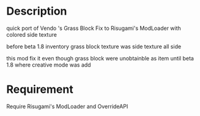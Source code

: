 # Description
quick port of Vendo 's Grass Block Fix to Risugami's ModLoader with colored side texture

before beta 1.8 inventory grass block texture was side texture all side

this mod fix it even though grass block were unobtainble as item until beta 1.8 where creative mode was add
# Requirement
Require Risugami's ModLoader and OverrideAPI
